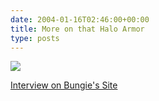 ```yaml
---
date: 2004-01-16T02:46:00+00:00
title: More on that Halo Armor
type: posts
---
```

<img src="http://halo.bungie.net/images/site/bnet/news_images/news_armor_frontlites.jpg" border="0" />

[Interview on Bungie's Site](https://halo.bungie.net/news/stories/halo-ArmorInterview.html)
